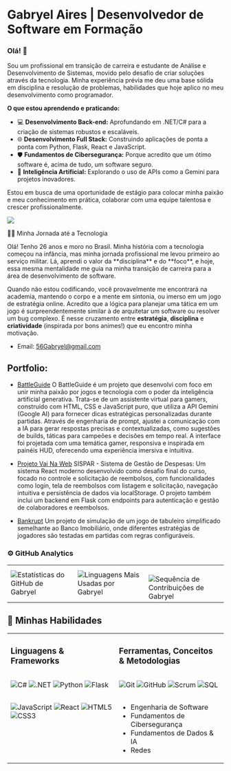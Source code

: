 # Gabryel Aires | Desenvolvedor de Software em Formação

<p align="left"> 
  <h3>Olá! 👋</h3>
</p>

<p align="left">
  Sou um profissional em transição de carreira e estudante de Análise e Desenvolvimento de Sistemas, movido pelo desafio de criar soluções através da tecnologia. Minha experiência prévia me deu uma base sólida em disciplina e resolução de problemas, habilidades que hoje aplico no meu desenvolvimento como programador.
</p>

<p align="left">
  <strong>O que estou aprendendo e praticando:</strong>
</p>

- 💻 **Desenvolvimento Back-end:** Aprofundando em .NET/C# para a criação de sistemas robustos e escaláveis.
- 🌐 **Desenvolvimento Full Stack:** Construindo aplicações de ponta a ponta com Python, Flask, React e JavaScript.
- 🛡️ **Fundamentos de Cibersegurança:** Porque acredito que um ótimo software é, acima de tudo, um software seguro.
- 🤖 **Inteligência Artificial:** Explorando o uso de APIs como a Gemini para projetos inovadores.

<p align="left">
  Estou em busca de uma oportunidade de estágio para colocar minha paixão e meu conhecimento em prática, colaborar com uma equipe talentosa e crescer profissionalmente.
</p>

<p align="left">
  <a href="https://www.linkedin.com/in/airesgabryel" target="_blank">
    <img src="https://img.shields.io/badge/LinkedIn-0077B5?style=for-the-badge&logo=linkedin&logoColor=white" />
  </a>
</p>

<p>
  👨‍💻 Minha Jornada até a Tecnologia
</p>
Olá! Tenho 26 anos e moro no Brasil. Minha história com a tecnologia começou na infância, mas minha jornada profissional me levou primeiro ao serviço militar. Lá, aprendi o valor da **disciplina** e do **foco**, e hoje, essa mesma mentalidade me guia na minha transição de carreira para a área de desenvolvimento de software.

Quando não estou codificando, você provavelmente me encontrará na academia, mantendo o corpo e a mente em sintonia, ou imerso em um jogo de estratégia online. Acredito que a lógica para planejar uma tática em um jogo é surpreendentemente similar à de arquitetar um software ou resolver um bug complexo. É nesse cruzamento entre **estratégia**, **disciplina** e **criatividade** (inspirada por bons animes!) que eu encontro minha motivação.


- Email: 56Gabryel@gmail.com

## Portfolio:

- [BattleGuide](https://github.com/AiresGabryel/BattleGuide)
O BattleGuide é um projeto que desenvolvi com foco em unir minha paixão por jogos e tecnologia com o poder da inteligência artificial generativa. Trata-se de um assistente virtual para gamers, construído com HTML, CSS e JavaScript puro, que utiliza a API Gemini (Google AI) para fornecer dicas estratégicas personalizadas durante partidas.
Através de engenharia de prompt, ajustei a comunicação com a IA para gerar respostas precisas e contextualizadas, como sugestões de builds, táticas para campeões e decisões em tempo real. A interface foi projetada com uma temática gamer, responsiva e inspirada em painéis HUD, oferecendo uma experiência imersiva e intuitiva.
  
- [Projeto Vai Na Web](https://github.com/AiresGabryel/sispar)
SISPAR - Sistema de Gestão de Despesas: Um sistema React moderno desenvolvido como desafio final do curso, focado no controle e solicitação de reembolsos, com funcionalidades como login, tela de reembolsos com listagem e solicitação, navegação intuitiva e persistência de dados via localStorage. O projeto também inclui um backend em Flask com endpoints para autenticação e gestão de colaboradores e reembolsos.

- [Bankrupt](https://github.com/AiresGabryel/Bankrupt)
Um projeto de simulação de um jogo de tabuleiro simplificado semelhante ao Banco Imobiliário, onde diferentes estratégias de jogadores são testadas em partidas com regras configuráveis.

### ⚙️ GitHub Analytics

<table>
  <tr>
    <td>
      <img
        align="left"
        src="https://github-readme-stats.vercel.app/api?username=AiresGabryel&theme=dark&hide_border=false&include_all_commits=true"
        alt="Estatísticas do GitHub de Gabryel"
      />
    </td>
    <td>
      <img
        align="left"
        src="https://github-readme-stats.vercel.app/api/top-langs/?username=AiresGabryel&theme=dark&hide_border=false&include_all_commits=true&count_private=true&layout=compact"
        alt="Linguagens Mais Usadas por Gabryel"
      />
    </td>
    <td>
      <br />
      <img
        align="left"
        src="https://github-readme-streak-stats.herokuapp.com/?user=AiresGabryel&theme=dark&hide_border=false"
        alt="Sequência de Contribuições de Gabryel"
      />
    </td>
  </tr>
</table>

## 🚀 Minhas Habilidades

<table>
  <tr>
    <td valign="top" width="50%">
      <h3>Linguagens & Frameworks</h3>
      <div style="display: flex; flex-direction: column; align-items: flex-start;">
        <p>
          <img src="https://img.shields.io/badge/C%23-239120?style=for-the-badge&logo=c-sharp&logoColor=white" alt="C#" />
          <img src="https://img.shields.io/badge/.NET-512BD4?style=for-the-badge&logo=dotnet&logoColor=white" alt=".NET" />
          <img src="https://img.shields.io/badge/Python-3776AB?style=for-the-badge&logo=python&logoColor=white" alt="Python" />
          <img src="https://img.shields.io/badge/Flask-000000?style=for-the-badge&logo=flask&logoColor=white" alt="Flask" />
        </p>
        <p>
          <img src="https://img.shields.io/badge/JavaScript-F7DF1E?style=for-the-badge&logo=javascript&logoColor=black" alt="JavaScript" />
          <img src="https://img.shields.io/badge/React-20232A?style=for-the-badge&logo=react&logoColor=61DAFB" alt="React" />
          <img src="https://img.shields.io/badge/HTML5-E34F26?style=for-the-badge&logo=html5&logoColor=white" alt="HTML5" />
          <img src="https://img.shields.io/badge/CSS3-1572B6?style=for-the-badge&logo=css3&logoColor=white" alt="CSS3" />
        </p>
      </div>
    </td>
    <td valign="top" width="50%">
      <h3>Ferramentas, Conceitos & Metodologias</h3>
      <div style="display: flex; flex-direction: column; align-items: flex-start;">
        <p>
          <img src="https://img.shields.io/badge/Git-F05032?style=for-the-badge&logo=git&logoColor=white" alt="Git" />
          <img src="https://img.shields.io/badge/GitHub-181717?style=for-the-badge&logo=github&logoColor=white" alt="GitHub" />
          <img src="https://img.shields.io/badge/Scrum-0073CF?style=for-the-badge&logo=scrum&logoColor=white" alt="Scrum" />
          <img src="https://img.shields.io/badge/SQL-025E8C?style=for-the-badge&logo=microsoft-sql-server&logoColor=white" alt="SQL" />
        </p>
        <ul>
          <li>Engenharia de Software</li>
          <li>Fundamentos de Cibersegurança</li>
          <li>Fundamentos de Dados & IA</li>
          <li>Redes</li>
        </ul>
      </div>
    </td>
  </tr>
</table>
